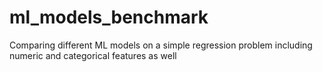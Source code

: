 # ml_models_benchmark
Comparing different ML models on a simple regression problem including numeric and categorical features as well
